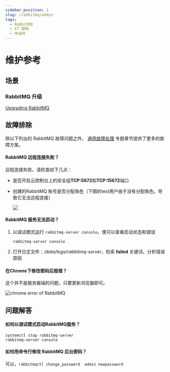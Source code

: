 ```yaml
---
sidebar_position: 1
slug: /rabbitmq/admin
tags:
  - RabbitMQ 
  - IT 架构
  - 中间件
---
```


# 维护参考


## 场景

### RabbitMQ 升级

[Upgrading RabbitMQ](https://www.rabbitmq.com/upgrade.html)

## 故障排除

除以下列出的 RabbitMQ 故障问题之外， [通用故障处理](../troubleshoot) 专题章节提供了更多的故障方案。 

#### RabbitMQ 远程连接失败？

远程连接失败，请检查如下几点：

* 是否开启云控制台上的安全组**TCP:5672**和**TCP:15672**端口

* 创建的RabbitMQ 账号是否分配角色（下图的test用户由于没有分配角色，导致它无法远程连接）

  ![](https://libs.websoft9.com/Websoft9/DocsPicture/zh/rabbitmq/rabbitmq-createusererror-websoft9.png)

#### RabbitMQ 服务无法启动？

1. 以调试模式运行 `rabbitmq-server console`，便可以查看启动状态和错误
   ```
   rabbitmq-server console
   ```
2. 打开日志文件：*/data/logs/rabbitmq-server*，检索 **failed** 关键词，分析错误原因


#### 在Chrome下修改密码后报错？

这个并不是服务器端的问题，只要更新浏览器即可。

![chrome error of RabbitMQ](https://libs.websoft9.com/Websoft9/DocsPicture/zh/rabbitmq/rabbitmq-chromeerror-websoft9.png)

## 问题解答

#### 如何以调试模式启动RabbitMQ服务？

```
systemctl stop rabbitmq-server
rabbitmq-server console
```

#### 如何用命令行修改 RabbitMQ 后台密码？

可以，`rabbitmqctl change_password  admin newpassword`
